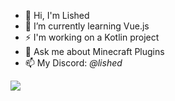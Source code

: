 
- 👋 Hi, I'm Lished
- 🌱 I’m currently learning Vue.js
- ⚡ I'm working on a Kotlin project
- 💬 Ask me about Minecraft Plugins
- 📫 My Discord: _@lished_

![](https://komarev.com/ghpvc/?username=L1shed)
